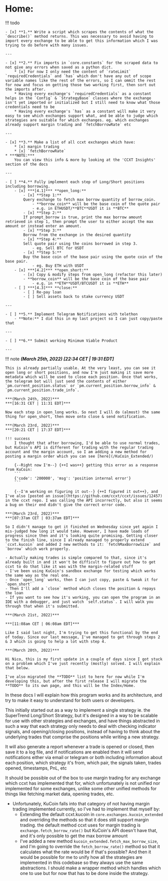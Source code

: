 # **Home:**

!!! todo

    - [x] **1.** Write a script which scrapes the contents of what the `describe()` method returns. This was necessary to avoid having to import every exchange to be able to get this information which I was trying to do before with many issues.

    ---

    - [x] **2.** Fix imports in `core.constants` for the scraped data to not give any errors when saved as a python dict.
        * [x] For now I only need the content of `rateLimit` `requiredCredentials` and `has` which don't have any out of scope variable names like the rest of the errors, so I can ommit the rest for now and focus on getting those two working first, then sort out the imports after.
        * Having every exchange's `requiredCredentials` as a constant helps in the `Config` & `StrategyBase` classes where the exchange isn't yet imported or initialized but I still need to know what those credentials need to be
        * Having every exchange's `has` as a constant will make it very easy to see which exchanges support what, and be able to judge which strategies are suitable for which exchanges. eg. which exchanges already support margin trading and `fetchBorrowRate` etc

    ---

    - [x] **3.** Make a list of all ccxt exchanges which have:
        * [x] margin trading 
        * [x] `fetchBorrowRate`
    * ***NOTE:***
        You can view this info & more by looking at the 'CCXT Insights' section of the docs

    ---

    - [ ] **4.** Fully implement each step of Long/Short positions including borrowing.
        - [x] ***[4.1]*** **open_long:**
            - [x] **Step 1:**
            Query exchange to fetch max borrow quantity of borrow_coin.
                - **borrow_coin** will be the base coin of the quote pair
                - e.g. in ETHUSDT/**BTC**USDT it is **BTC**
            - [x] **Step 2:**
            If prompt_borrow is true, print the max borrow amount retrieved in step 1, then prompt the user to either accept the max amount or instead enter an amount.
            - [x] **Step 3:**
            Borrow from the exchange in the desired quantity
            - [x] **Step 4:**
            Sell quote pair using the coins borrowed in step 3.
                - eg. Sell BTC for USDT
            - [x] **Step 5:**
            Buy the base coin of the base pair using the quote coin of the base pair.
                - eg. Buy ETH with USDT
        - [x] ***[4.2]*** **open_short:**
            - [x] Copy & modify steps from open_long (refactor this later)
            - **borrow_coin** will be the base coin of the base pair
                - e.g. in **ETH**USDT/BTCUSDT it is **ETH**
        - [ ] ***[4.3]*** **close:**
            - [ ] Re-pay loan
            - [ ] Sell assets back to stake currency USDT 

    ---

    - [ ] **5.** Implement Telegram Notifications with telethon
        - **Note:** I did this in my last project so I can just copy/paste that 

    ---

    - [ ] **6.** Submit working Minimum Viable Product

    ---

!!! note
    ***(March 25th, 2022)***
    ***[22:34 CET | 19:31 EDT]***

    This is already partially usable. At the very least, you can see it open long or short positions, and now I'm just making it save more metadata which will be used to close each position. Once that works, the telegram bot will just send the contents of either `pm.current_position.status` or `pm.current_position.borrow_info` & `pm.current_position.trade_info`.

    ***(March 24th, 2022)***
    ***[16:31 CET | 11:31 EDT]***

    Now each step in open_long works. So next I will do (almost) the same thing for open_short, then move onto close & send notification.

    ***(March 23rd, 2022)***
    ***[20:21 CET | 17:37 EDT]***

    !!! success
        I thought that after borrowing, I'd be able to use normal trades, but KuCoin's API is different for trading with the regular trading account and the margin account, so I am adding a new method for posting a margin order which you can see [here](/KuCoin_Extended/)
        
        {--Right now I'm--} {++I was++} getting this error as a response from KuCoin:
        ```
        {'code': '200000', 'msg': 'position internal error'}
        ```

        {--I'm working on figuring it out--} {++I figured it out++}, and I've also [posted an issue](https://github.com/ccxt/ccxt/issues/12457) in the ccxt repo. I was calling the API incorrectly, but also it seems a bug on their end didn't give the correct error code. 

    ***(March 23rd, 2022)***
    ***[07:37am CET | 03:37am EDT]***

    So I didn't manage to get it finished on Wednesday since yet again I mis-judged how long it would take. However, I have made loads of progress since then and it's looking quite promising. Getting closer to the finish line, since I already managed to properly extend `ccxt.kucoin` and added 2 new methods to it: `fetchMaxBorrowSize` and `borrow` which work properly. 

    - Actually making trades is simple compared to that, since it's already built in and it won't be difficult to figure out how to get ccxt to do that like it was with the margin-related stuff
    - I've been using KuCoin's sandbox exchange for testing which works the same way as the real one.
    - Once `open_long` works, then I can just copy, paste & tweak it for `open_short`
    - Then I'll add a `close` method which closes the position & repays the loan 
    - If you want to see how it's working, you can open the program in an IDE with a debugger, and just watch `self.status`. I will walk you through that when it's submitted.

    ***(March 21st, 2022)***

    ***[11:08am CET | 06:08am EDT]***

    Like I said last night, I'm trying to get this functional by the end of today. Since our last message, I've managed to get through steps 2 & 3 which is going to help a lot with step 4.

    ***(March 20th, 2022)***

    Hi Nico, this is my first update in a couple of days since I got stuck on a problem which I've just recently (mostly) solved. I will explain that below.

    I've also migrated the **TODO** list to here for now while I'm developing this, but after the first release I will migrate the **TODO** to its own page, and this will be the Index/Home.

In these docs I will explain how this program works and its architecture, and try to make it easy to understand for
both users or developers.

This initially started out as a way to implement a single strategy ie. the SuperTrend Long/Short Strategy, but it's
designed in a way to be scalable for use with other strategies and exchanges, and have things abstracted in such a
way that each strategy only needs to deal with checking indicator signals, and opening/closing positions, instead of
having to think about the underlying trades that comprise the positions while writing a new strategy.

It will also generate a report whenever a trade is opened or closed, then save it to a log file, and if notifications
are enabled then it will send notifications either via email or telegram or both including information about each
position, which strategy it's from, which pair, the signals taken, trades opened, timestamps, PnL, etc

It should be possible out of the box to use margin trading for any exchange which ccxt has implemented that for, which
unfortunately is not unified nor implemented for some exchanges, unlike some other unified methods for things like
fetching market data, opening trades, etc.

- Unfortunately, KuCoin falls into that category of not having margin trading implemented currently, so I've had to
  implement that myself by:
  - Extending the default ccxt.kucoin in `core.exchanges.kucoin_extended` and overriding the
    methods so that it does still support margin trading. the default method ccxt uses for margin trading is
    `exchange.fetch_borrow_rate()` but KuCoin's API doesn't have that, and it's only possible to get the max borrow
    amount
  - I've added a new method `kucoin_extended.fetch_max_borrow_size`, and I'm going to override the
    `fetch_borrow_rate()` method so that it calculates what the rate would be if that's possible? And then it would be
    possible for me to unify how all the strategies are implemented in this codebase so they always use the same
    abstractions. I should make a wrapper method which handles which one to use but for now that has to be done inside
    the strategy.
